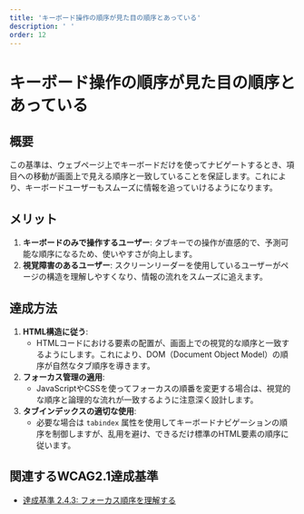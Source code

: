 ```yaml
---
title: 'キーボード操作の順序が見た目の順序とあっている'
description: ' '
order: 12
---
```


# キーボード操作の順序が見た目の順序とあっている

## 概要
この基準は、ウェブページ上でキーボードだけを使ってナビゲートするとき、項目への移動が画面上で見える順序と一致していることを保証します。これにより、キーボードユーザーもスムーズに情報を追っていけるようになります。

## メリット
1. **キーボードのみで操作するユーザー**: タブキーでの操作が直感的で、予測可能な順序になるため、使いやすさが向上します。
2. **視覚障害のあるユーザー**: スクリーンリーダーを使用しているユーザーがページの構造を理解しやすくなり、情報の流れをスムーズに追えます。

## 達成方法
1. **HTML構造に従う**:
    - HTMLコードにおける要素の配置が、画面上での視覚的な順序と一致するようにします。これにより、DOM（Document Object Model）の順序が自然なタブ順序を導きます。
2. **フォーカス管理の適用**:
    - JavaScriptやCSSを使ってフォーカスの順番を変更する場合は、視覚的な順序と論理的な流れが一致するように注意深く設計します。
3. **タブインデックスの適切な使用**:
    - 必要な場合は `tabindex` 属性を使用してキーボードナビゲーションの順序を制御しますが、乱用を避け、できるだけ標準のHTML要素の順序に従います。

## 関連するWCAG2.1達成基準
- [達成基準 2.4.3: フォーカス順序を理解する](https://waic.jp/translations/WCAG21/Understanding/focus-order.html)
